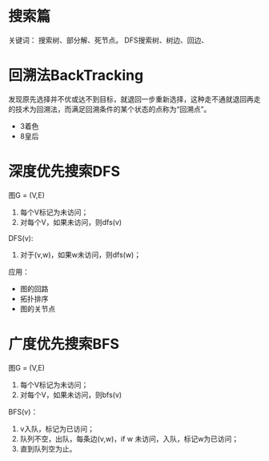# 搜索篇

关键词：
搜索树、部分解、死节点。
DFS搜索树、树边、回边、

# 回溯法BackTracking

发现原先选择并不优或达不到目标，就退回一步重新选择，这种走不通就退回再走的技术为回溯法，而满足回溯条件的某个状态的点称为“回溯点”。

* 3着色
* 8皇后

# 深度优先搜索DFS

图G = (V,E)

1. 每个V标记为未访问；
2. 对每个V，如果未访问，则dfs(v)

DFS(v):
1. 对于(v,w)，如果w未访问，则dfs(w)；

应用：
* 图的回路
* 拓扑排序
* 图的关节点


# 广度优先搜索BFS

图G = (V,E)

1. 每个V标记为未访问；
2. 对每个V，如果未访问，则bfs(v)

BFS(v)：

1. v入队，标记为已访问；
2. 队列不空，出队，每条边(v,w)，if w 未访问，入队，标记w为已访问；
3. 直到队列空为止。

